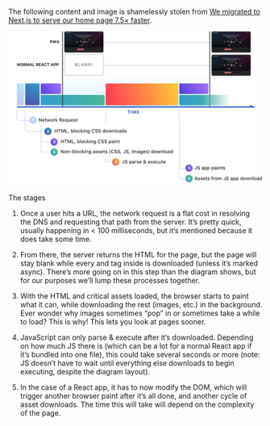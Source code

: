 
The following content and image is shamelessly stolen from [We migrated to Next.js to serve our home page 7.5× faster](https://www.manifold.co/blog/we-migrated-to-next-js-to-serve-our-home-page-7-5-faster-559443219c84).

<img src="./assets/browser_rendering.jpeg">

The stages
1. Once a user hits a URL, the network request is a flat cost in resolving the DNS and requesting that path from the server. It’s pretty quick, usually happening in < 100 milliseconds, but it’s mentioned because it does take some time.

2. From there, the server returns the HTML for the page, but the page will stay blank while every and tag inside is downloaded (unless it’s marked async). There’s more going on in this step than the diagram shows, but for our purposes we’ll lump these processes together.

3. With the HTML and critical assets loaded, the browser starts to paint what it can, while downloading the rest (images, etc.) in the background. Ever wonder why images sometimes “pop” in or sometimes take a while to load? This is why! This lets you look at pages sooner.

4. JavaScript can only parse & execute after it’s downloaded. Depending on how much JS there is (which can be a lot for a normal React app if it’s bundled into one file), this could take several seconds or more (note: JS doesn’t have to wait until everything else downloads to begin executing, despite the diagram layout).

5. In the case of a React app, it has to now modify the DOM, which will trigger another browser paint after it’s all done, and another cycle of asset downloads. The time this will take will depend on the complexity of the page.
